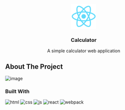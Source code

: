 <br />
<div align="center">
  <a href="https://github.com/othneildrew/Best-README-Template">
    <img src="my-app/public/logo192.png" alt="Logo" width="80" height="80">
  </a>

  <h3 align="center">Calculator</h3>

  <p align="center">
    A simple calculator web application
  </p>
</div>

## About The Project

![image](https://github.com/den-asmos/calculator/assets/103278084/fca94235-f7e0-4353-824a-342691ded3cb)

### Built With
<div>
  <img src="https://user-images.githubusercontent.com/25181517/192158954-f88b5814-d510-4564-b285-dff7d6400dad.png" alt="html" width="40px"/>
  <img src="https://user-images.githubusercontent.com/25181517/183898674-75a4a1b1-f960-4ea9-abcb-637170a00a75.png" alt="css" width="40px"/>
  <img src="https://user-images.githubusercontent.com/25181517/117447155-6a868a00-af3d-11eb-9cfe-245df15c9f3f.png" alt="js" width="40px"/>
  <img src="https://user-images.githubusercontent.com/25181517/183897015-94a058a6-b86e-4e42-a37f-bf92061753e5.png" alt="react" width="40px"/>
  <img src="https://user-images.githubusercontent.com/25181517/187955008-981340e6-b4cc-441b-80cf-7a5e94d29e7e.png" alt="webpack" width="40px"/>
</div>
